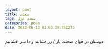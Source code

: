 ```yaml
---
layout: post
title: سعدی
tags: سعدی غزل
categories: poem
date: 2022-06-13 02:03:28.862275
---
```


دوستان در هوای صحبت یار / زر فشانند و ما سر افشانیم